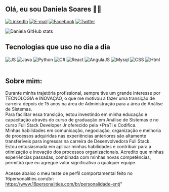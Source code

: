 ## Olá, eu sou Daniela Soares 👋🏼

[![LinkedIn](https://img.shields.io/badge/LinkedIn-0077B5?style=for-the-badge&logo=linkedin&logoColor=white)](https://www.linkedin.com/in/danielasoares3/)
[![E-mail](https://img.shields.io/badge/Gmail-D14836?style=for-the-badge&logo=gmail&logoColor=white)](danielasoares3@gmail.com)
[![Facebook](https://img.shields.io/badge/Facebook-1877F2?style=for-the-badge&logo=facebook&logoColor=white)](https://www.facebook.com/daniela.soares.9889/)
[![Twitter](https://img.shields.io/badge/Twitter-1DA1F2?style=for-the-badge&logo=twitter&logoColor=white)](https://x.com/dannyelasoares) 


![Daniela GitHub stats](https://github-readme-stats.vercel.app/api?username=DanyelaSoares&show_icons=true&theme=dracula)

## Tecnologias que uso no dia a dia

<div style="display: inline_block"<br>  
<img align="center" alt="JS" src="https://img.shields.io/badge/JavaScript-F7DF1E?style=for-the-badge&logo=javascript&logoColor=black" />
<img align="center" alt="Java" src="https://img.shields.io/badge/Java-ED8B00?style=for-the-badge&logo=openjdk&logoColor=white"/>
<img align="center" alt="Python" src="https://img.shields.io/badge/Python-14354C?style=for-the-badge&logo=python&logoColor=white"/>
<img align="center" alt="C#" src="https://img.shields.io/badge/C%23-239120?style=for-the-badge&logo=c-sharp&logoColor=white"/>
<img align="center" alt="React" src="https://img.shields.io/badge/React-20232A?style=for-the-badge&logo=react&logoColor=61DAFB"/>
<img align="center" alt="AngulaJS" src="https://img.shields.io/badge/AngularJS-E23237?style=for-the-badge&logo=angularjs&logoColor=white"/>
<img align="center" alt="Mysql" src="https://img.shields.io/badge/MySQL-00000F?style=for-the-badge&logo=mysql&logoColor=white"/>
<img align="center" alt="CSS" src="https://img.shields.io/badge/CSS-239120?&style=for-the-badge&logo=css3&logoColor=white"/>
<img align="center" alt="Html" src="https://img.shields.io/badge/HTML5-E34F26?style=for-the-badge&logo=html5&logoColor=white"/>

</div><br/>


## Sobre mim:

Durante minha trajetória profissional, sempre tive um grande interesse por TECNOLOGIA e INOVAÇÃO, o que me motivou a fazer uma transição de carreira depois de 15 anos na área de Administração para a área de Análise de Sistemas. 
<br>Para facilitar essa transição, estou investindo em minha educação e capacitação através do curso de graduação em Análise de Sistemas e no curso Full Stack Developer Jr oferecido pela +PraTi e Codifica.<br>
Minhas habilidades em comunicação, negociação, organização e melhoria de processos adquiridas nas experiências anteriores são altamente transferíveis para ingressar na carreira de Desenvolvedora Full Stack. 
<br>Estou entusiasmada em aplicar minhas habilidades e contribuir para a otimização e inovação dos processos organizacionais. Acredito que minhas experiências passadas, combinada com minhas novas competências, permitirá que eu agregue valor significativo a qualquer equipe.
<br><br>
Acesse abaixo o meu teste de perfil comportamental feito no 16personalities.com/br: <br>
https://www.16personalities.com/br/personalidade-entj"
<br/>
